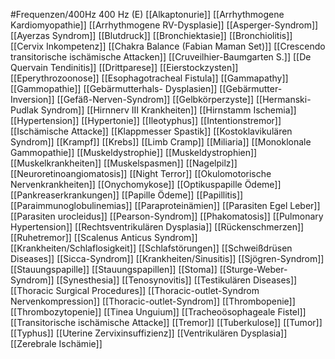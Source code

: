 #Frequenzen/400Hz
400 Hz (E)
[[Alkaptonurie]]
[[Arrhythmogene Kardiomyopathie]]
[[Arrhythmogene RV-Dysplasie]]
[[Asperger-Syndrom]]
[[Ayerzas Syndrom]]
[[Blutdruck]]
[[Bronchiektasie]]
[[Bronchiolitis]]
[[Cervix Inkompetenz]]
[[Chakra Balance (Fabian Maman Set)]]
[[Crescendo transitorische ischämische Attacken]]
[[Cruveilhier-Baumgarten S.]]
[[De Quervain Tendinitis]]
[[Drittparese]]
[[Eierstockzysten]]
[[Eperythrozoonose]]
[[Esophagotracheal Fistula]]
[[Gammapathy]]
[[Gammopathie]]
[[Gebärmutterhals- Dysplasien]]
[[Gebärmutter-Inversion]]
[[Gefäß-Nerven-Syndrom]]
[[Gelbkörperzyste]]
[[Hermanski-Pudlak Syndrom]]
[[Hirnnerv III Krankheiten]]
[[Hirnstamm Ischemia]]
[[Hypertension]]
[[Hypertonie]]
[[Ileotyphus]]
[[Intentionstremor]]
[[Ischämische Attacke]]
[[Klappmesser Spastik]]
[[Kostoklavikulären Syndrom]]
[[Krampf]]
[[Krebs]]
[[Limb Cramp]]
[[Miliaria]]
[[Monoklonale Gammopathie]]
[[Muskeldystrophie]]
[[Muskeldystrophien]]
[[Muskelkrankheiten]]
[[Muskelspasmen]]
[[Nagelpilz]]
[[Neuroretinoangiomatosis]]
[[Night Terror]]
[[Okulomotorische Nervenkrankheiten]]
[[Onychomykose]]
[[Optikuspapille Ödeme]]
[[Pankreaserkrankungen]]
[[Papille Ödeme]]
[[Papillitis]]
[[Paraimmunoglobulinemias]]
[[Paraproteinämien]]
[[Parasiten Egel Leber]]
[[Parasiten urocleidus]]
[[Pearson-Syndrom]]
[[Phakomatosis]]
[[Pulmonary Hypertension]]
[[Rechtsventrikulären Dysplasia]]
[[Rückenschmerzen]]
[[Ruhetremor]]
[[Scalenus Anticus Syndrom]]
[[Krankheiten/Schlaflosigkeit]]
[[Schlafstörungen]]
[[Schweißdrüsen Diseases]]
[[Sicca-Syndrom]]
[[Krankheiten/Sinusitis]]
[[Sjögren-Syndrom]]
[[Stauungspapille]]
[[Stauungspapillen]]
[[Stoma]]
[[Sturge-Weber-Syndrom]]
[[Synesthesia]]
[[Tenosynovitis]]
[[Testikulären Diseases]]
[[Thoracic Surgical Procedures]]
[[Thoracic-outlet-Syndrom Nervenkompression]]
[[Thoracic-outlet-Syndrom]]
[[Thrombopenie]]
[[Thrombozytopenie]]
[[Tinea Unguium]]
[[Tracheoösophageale Fistel]]
[[Transitorische ischämische Attacke]]
[[Tremor]]
[[Tuberkulose]]
[[Tumor]]
[[Typhus]]
[[Uterine Zervixinsuffizienz]]
[[Ventrikulären Dysplasia]]
[[Zerebrale Ischämie]]